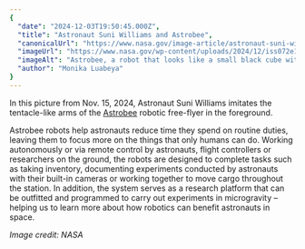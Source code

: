 ```yaml
---
{
  "date": "2024-12-03T19:50:45.000Z",
  "title": "Astronaut Suni Williams and Astrobee",
  "canonicalUrl": "https://www.nasa.gov/image-article/astronaut-suni-williams-and-astrobee/",
  "imageUrl": "https://www.nasa.gov/wp-content/uploads/2024/12/iss072e189028orig.jpg",
  "imageAlt": "Astrobee, a robot that looks like a small black cube with two blue tentacle-like arms on top. Behind it, astronaut Suni Williams stretches her arms out to match Astrobee's arms.",
  "author": "Monika Luabeya"
}
---
```


In this picture from Nov. 15, 2024, Astronaut Suni Williams imitates the tentacle-like arms of the [Astrobee](https://www.nasa.gov/astrobee/) robotic free-flyer in the foreground.

Astrobee robots help astronauts reduce time they spend on routine duties, leaving them to focus more on the things that only humans can do. Working autonomously or via remote control by astronauts, flight controllers or researchers on the ground, the robots are designed to complete tasks such as taking inventory, documenting experiments conducted by astronauts with their built-in cameras or working together to move cargo throughout the station. In addition, the system serves as a research platform that can be outfitted and programmed to carry out experiments in microgravity – helping us to learn more about how robotics can benefit astronauts in space.

_Image credit: NASA_
